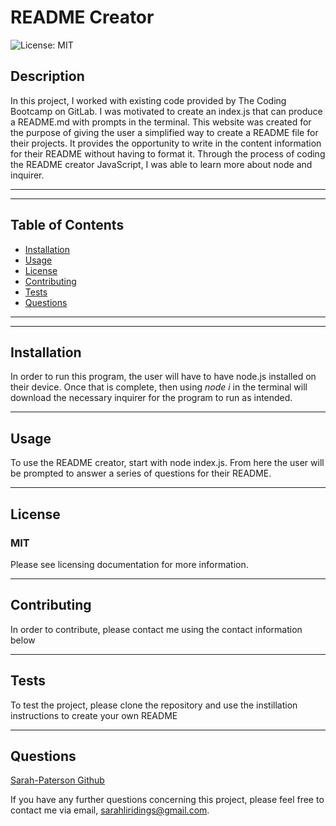 # README Creator
![License: MIT](https://img.shields.io/badge/License-MIT-yellow.svg)

## Description
In this project, I worked with existing code provided by The Coding Bootcamp on GitLab. I was motivated to create an index.js that can produce a README.md with prompts in the terminal. This website was created for the purpose of giving the user a simplified way to create a README file for their projects. It provides the opportunity to write in the content information for their README without having to format it. Through the process of coding the README creator JavaScript, I was able to learn more about node and inquirer.

---
---

## Table of Contents

- [Installation](#installation)
- [Usage](#usage)
- [License](#license)
- [Contributing](#contributing)
- [Tests](#tests)
- [Questions](#questions)

---
---

## Installation
In order to run this program, the user will have to have node.js installed on their device. Once that is complete, then using *node i* in the terminal will download the necessary inquirer for the program to run as intended.

---

## Usage
To use the README creator, start with node index.js. From here the user will be prompted to answer a series of questions for their README.

---

## License

### MIT
Please see licensing documentation for more information.

---

## Contributing
In order to contribute, please contact me using the contact information below

---

## Tests
To test the project, please clone the repository and use the instillation instructions to create your own README

---

## Questions
[Sarah-Paterson Github](https://github.com/Sarah-Paterson)

If you have any further questions concerning this project, please feel free to contact me via email, sarahliridings@gmail.com.
